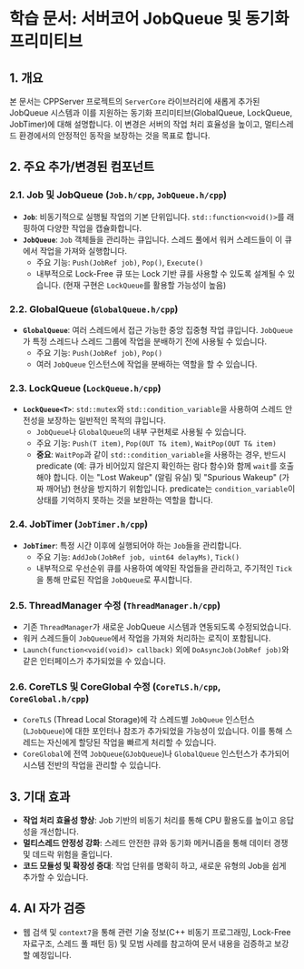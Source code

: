 # 학습 문서: 서버코어 JobQueue 및 동기화 프리미티브

## 1. 개요

본 문서는 CPPServer 프로젝트의 `ServerCore` 라이브러리에 새롭게 추가된 JobQueue 시스템과 이를 지원하는 동기화 프리미티브(GlobalQueue, LockQueue, JobTimer)에 대해 설명합니다. 이 변경은 서버의 작업 처리 효율성을 높이고, 멀티스레드 환경에서의 안정적인 동작을 보장하는 것을 목표로 합니다.

## 2. 주요 추가/변경된 컴포넌트

### 2.1. Job 및 JobQueue (`Job.h/cpp`, `JobQueue.h/cpp`)

-   **`Job`**: 비동기적으로 실행될 작업의 기본 단위입니다. `std::function<void()>`를 래핑하여 다양한 작업을 캡슐화합니다.
-   **`JobQueue`**: `Job` 객체들을 관리하는 큐입니다. 스레드 풀에서 워커 스레드들이 이 큐에서 작업을 가져와 실행합니다.
    -   주요 기능: `Push(JobRef job)`, `Pop()`, `Execute()`
    -   내부적으로 Lock-Free 큐 또는 Lock 기반 큐를 사용할 수 있도록 설계될 수 있습니다. (현재 구현은 `LockQueue`를 활용할 가능성이 높음)

### 2.2. GlobalQueue (`GlobalQueue.h/cpp`)

-   **`GlobalQueue`**: 여러 스레드에서 접근 가능한 중앙 집중형 작업 큐입니다. `JobQueue`가 특정 스레드나 스레드 그룹에 작업을 분배하기 전에 사용될 수 있습니다.
    -   주요 기능: `Push(JobRef job)`, `Pop()`
    -   여러 `JobQueue` 인스턴스에 작업을 분배하는 역할을 할 수 있습니다.

### 2.3. LockQueue (`LockQueue.h/cpp`)

-   **`LockQueue<T>`**: `std::mutex`와 `std::condition_variable`을 사용하여 스레드 안전성을 보장하는 일반적인 목적의 큐입니다.
    -   `JobQueue`나 `GlobalQueue`의 내부 구현체로 사용될 수 있습니다.
    -   주요 기능: `Push(T item)`, `Pop(OUT T& item)`, `WaitPop(OUT T& item)`
    -   **중요**: `WaitPop`과 같이 `std::condition_variable`을 사용하는 경우, 반드시 predicate (예: 큐가 비어있지 않은지 확인하는 람다 함수)와 함께 `wait`를 호출해야 합니다. 이는 "Lost Wakeup" (알림 유실) 및 "Spurious Wakeup" (가짜 깨어남) 현상을 방지하기 위함입니다. predicate는 `condition_variable`이 상태를 기억하지 못하는 것을 보완하는 역할을 합니다.

### 2.4. JobTimer (`JobTimer.h/cpp`)

-   **`JobTimer`**: 특정 시간 이후에 실행되어야 하는 `Job`들을 관리합니다.
    -   주요 기능: `AddJob(JobRef job, uint64 delayMs)`, `Tick()`
    -   내부적으로 우선순위 큐를 사용하여 예약된 작업들을 관리하고, 주기적인 `Tick`을 통해 만료된 작업을 `JobQueue`로 푸시합니다.

### 2.5. ThreadManager 수정 (`ThreadManager.h/cpp`)

-   기존 `ThreadManager`가 새로운 JobQueue 시스템과 연동되도록 수정되었습니다.
-   워커 스레드들이 `JobQueue`에서 작업을 가져와 처리하는 로직이 포함됩니다.
-   `Launch(function<void(void)> callback)` 외에 `DoAsyncJob(JobRef job)`와 같은 인터페이스가 추가되었을 수 있습니다.

### 2.6. CoreTLS 및 CoreGlobal 수정 (`CoreTLS.h/cpp`, `CoreGlobal.h/cpp`)

-   `CoreTLS` (Thread Local Storage)에 각 스레드별 `JobQueue` 인스턴스(`LJobQueue`)에 대한 포인터나 참조가 추가되었을 가능성이 있습니다. 이를 통해 스레드는 자신에게 할당된 작업을 빠르게 처리할 수 있습니다.
-   `CoreGlobal`에 전역 `JobQueue`(`GJobQueue`)나 `GlobalQueue` 인스턴스가 추가되어 시스템 전반의 작업을 관리할 수 있습니다.

## 3. 기대 효과

-   **작업 처리 효율성 향상**: Job 기반의 비동기 처리를 통해 CPU 활용도를 높이고 응답성을 개선합니다.
-   **멀티스레드 안정성 강화**: 스레드 안전한 큐와 동기화 메커니즘을 통해 데이터 경쟁 및 데드락 위험을 줄입니다.
-   **코드 모듈성 및 확장성 증대**: 작업 단위를 명확히 하고, 새로운 유형의 Job을 쉽게 추가할 수 있습니다.

## 4. AI 자가 검증

-   웹 검색 및 `context7`을 통해 관련 기술 정보(C++ 비동기 프로그래밍, Lock-Free 자료구조, 스레드 풀 패턴 등) 및 모범 사례를 참고하여 문서 내용을 검증하고 보강할 예정입니다.
